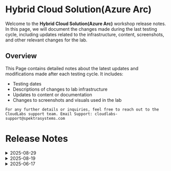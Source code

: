 # Hybrid Cloud Solution(Azure Arc)

Welcome to the **Hybrid Cloud Solution(Azure Arc)** workshop release notes. In this page, we will document the changes made during the last testing cycle, including updates related to the infrastructure, content, screenshots, and other relevant changes for the lab.

## Overview

This Page contains detailed notes about the latest updates and modifications made after each testing cycle. It includes:

- Testing dates
- Descriptions of changes to lab infrastructure
- Updates to content or documentation
- Changes to screenshots and visuals used in the lab

`For any further details or inquiries, feel free to reach out to the CloudLabs support team. Email Support: cloudlabs-support@spektrasystems.com`

# Release Notes

<details>
  <summary>2025-08-29</summary>

### Release Date: 2025-08-19

## Summary of Changes

updates including new task steps for SQL server onboard to azure arc and removed 2 task in Enable GitOps Configuration on connected K8s Cluster to clear kubernetes image issue.

## Infrastructure Changes

NA

## Content Changes
  
Instructions where improved and added conclusion 

## Screenshot Updates

  - UI Screenshots: Refreshed screenshots to align with updated steps (e.g., SQL Server onboarding to Azure Arc).
  - Instruction Refinements: Improved clarity in task steps and added a concluding section for better flow.
## Validation

  - Exercise 5 (GitOps Configuration on Connected Kubernetes Cluster): Removed a few tasks (3, 5, and 6) due to dependency issues with unavailable Kubernetes images.
  - Exercise 3 (Onboard SQL Server to Arc): Revised Task 2 (Register Azure Arc-enabled SQL Server) with clearer instructions following script updates.
## Testing Notes

- **Test Date**: 2025-08-28

## **Testing Scope**

Tested to udpated few task where instructor and uses where facing issue

---
</details>


<details>
  <summary>2025-08-19</summary>

### Release Date: 2025-08-19

## Summary of Changes

Minor updates including clearer UI screenshots and redefined instructions for improved clarity and accuracy.

## Infrastructure Changes

NA

## Content Changes
  
Instructions were updated to be more precise and clear.

## Screenshot Updates

- Minor updates:
  - **Updated UI Screenshots:** Replaced outdated screenshots with updated ones matching the new Azure UI.
  - **Instructions Refinement:** Added clarifying screenshots where instructions required better visual support.

## Validation

 - **Updated the validation**
   - Exercise 1 – Task 5: Corrected validation for the policy assignment to ensure accurate identification of compliant and non-compliant resources. 
   - Exercise 2 – Task 2: Fixed validation for onboarding Azure Arc-enabled servers to Microsoft Sentinel.

## Testing Notes

- **Test Date**: 2025-08-14

## **Testing Scope**

Performed end-to-end validation and functionality testing to confirm overall lab performance.

---
</details>


<details>
  <summary>2025-06-17</summary>

### Release Date: 2025-06-17

- **Testing Date**: 2025-06-17

## Infrastructure Changes

NA

## Content Changes
  
Instructions were updated to be more precise and clear.

## Screenshot Updates

Screenshots were updated to enhance the overall user experience. 

## Validation

NA

## Testing Notes

- **Test Validation Summary**: Validated the lab guide steps.

---
</details>


